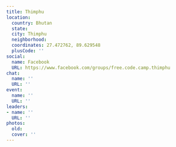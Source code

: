 ```yaml
---
title: Thimphu
location:
  country: Bhutan
  state: 
  city: Thimphu
  neighborhood: 
  coordinates: 27.472762, 89.629548
  plusCode: ''
social:
  name: Facebook
  URL: https://www.facebook.com/groups/free.code.camp.thimphu
chat:
  name: ''
  URL: ''
event:
  name: ''
  URL: ''
leaders:
- name: ''
  URL: ''
photos:
  old: 
  cover: ''
---
```

